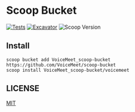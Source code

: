 # Scoop Bucket

[![Tests](https://github.com/VoiceMeet/scoop-bucket/actions/workflows/ci.yml/badge.svg)](https://github.com/VoiceMeet/scoop-bucket/actions/workflows/ci.yml)
[![Excavator](https://github.com/VoiceMeet/scoop-bucket/actions/workflows/excavator.yml/badge.svg)](https://github.com/VoiceMeet/scoop-bucket/actions/workflows/excavator.yml)
<img alt="Scoop Version" src="https://img.shields.io/scoop/v/voicemeet?bucket=https%3A%2F%2Fgithub.com%2FVoiceMeet%2Fscoop-bucket">

## Install

```pwsh
scoop bucket add VoiceMeet_scoop-bucket https://github.com/VoiceMeet/scoop-bucket
scoop install VoiceMeet_scoop-bucket/voicemeet
```

## LICENSE

[MIT](./LICENSE)
